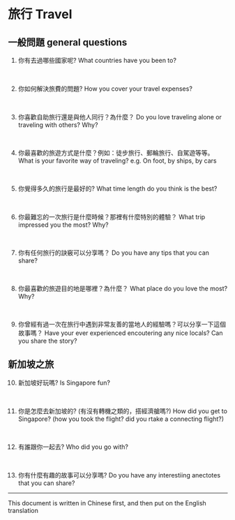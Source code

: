 # 旅行 Travel


## 一般問題 general questions

1. 你有去過哪些國家呢?
What countries have you been to?

<br>

2. 你如何解決旅費的問題?
How you cover your travel expenses?

<br>

3. 你喜歡自助旅行還是與他人同行？為什麼？
Do you love traveling alone or traveling with others? Why?

<br>

4. 你最喜歡的旅遊方式是什麼？例如：徒步旅行、郵輪旅行、自駕遊等等。
What is your favorite way of traveling? e.g. On foot, by ships, by cars

<br>

5. 你覺得多久的旅行是最好的?
What time length do you think is the best?

<br>

6. 你最難忘的一次旅行是什麼時候？那裡有什麼特別的體驗？
What trip impressed you the most? Why?

<br>

7. 你有任何旅行的訣竅可以分享嗎？
Do you have any tips that you can share?

<br>

8. 你最喜歡的旅遊目的地是哪裡？為什麼？
What place do you love the most? Why?

<br>

9. 你曾經有過一次在旅行中遇到非常友善的當地人的經驗嗎？可以分享一下這個故事嗎？
Have your ever experienced encoutering any nice locals? Can you share the story?


## 新加坡之旅

10. 新加坡好玩嗎?
Is Singapore fun?

<br>

11. 你是怎麼去新加坡的? (有沒有轉機之類的，搭經濟艙嗎?)
How did you get to Singapore? (how you took the flight? did you rtake a connecting flight?)

<br>

12. 有誰跟你一起去?
Who did you go with?

<br>

13. 你有什麼有趣的故事可以分享嗎?
Do you have any interestiing anectotes that you can share?



---
This document is written in Chinese first, and then put on the English translation